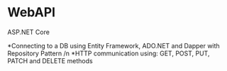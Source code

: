# WebAPI
ASP.NET Core



*Connecting to a DB using Entity Framework, ADO.NET and Dapper with Repository Pattern /n
*HTTP communication using: GET, POST, PUT, PATCH and DELETE methods


